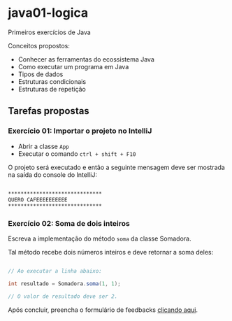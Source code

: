 # java01-logica

Primeiros exercícios de Java

Conceitos propostos:

- Conhecer as ferramentas do ecossistema Java
- Como executar um programa em Java
- Tipos de dados
- Estruturas condicionais
- Estruturas de repetição

## Tarefas propostas


### Exercício 01: Importar o projeto no IntelliJ

- Abrir a classe `App`
- Executar o comando `ctrl + shift + F10`

O projeto será executado e então a seguinte mensagem deve ser mostrada na saída do console do IntelliJ:

```

******************************
QUERO CAFEEEEEEEEEE
******************************

```

### Exercício 02: Soma de dois inteiros

Escreva a implementação do método `soma` da classe Somadora. 

Tal método recebe dois números inteiros e deve retornar a soma deles:

```java

// Ao executar a linha abaixo:

int resultado = Somadora.soma(1, 1);

// O valor de resultado deve ser 2.

```

Após concluir, preencha o formulário de feedbacks [clicando
aqui](https://docs.google.com/forms/d/e/1FAIpQLSfKYgYepw9weBvga-jLeyzrOmy_erFNQzqBbehU-ioQNmTbPw/viewform?usp=sf_link).
